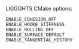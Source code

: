 LIGGGHTS CMake options:
```
ENABLE_COHESION_OFF
ENABLE_HOOKE_STIFFNESS
ENABLE_ROLLING_OFF
ENABLE_SURFACE_DEFAULT
ENABLE_TANGENTIAL_HISTORY
```
